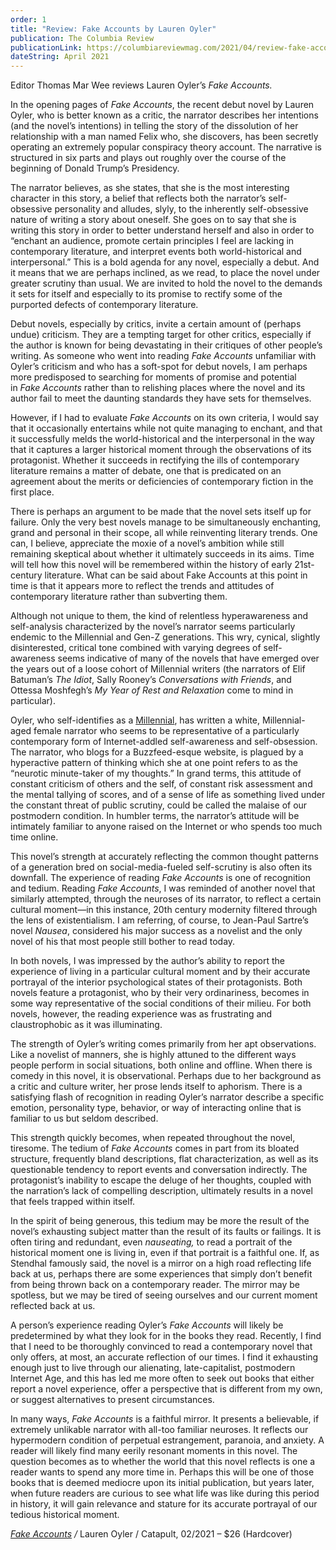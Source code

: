 ```yaml
---
order: 1
title: "Review: Fake Accounts by Lauren Oyler"
publication: The Columbia Review
publicationLink: https://columbiareviewmag.com/2021/04/review-fake-accounts-by-lauren-oyler/
dateString: April 2021
---
```

Editor Thomas Mar Wee reviews Lauren Oyler’s *Fake Accounts.* 

In the opening pages of *Fake Accounts*, the recent debut novel by Lauren Oyler, who is better known as a critic, the narrator describes her intentions (and the novel’s intentions) in telling the story of the dissolution of her relationship with a man named Felix who, she discovers, has been secretly operating an extremely popular conspiracy theory account. The narrative is structured in six parts and plays out roughly over the course of the beginning of Donald Trump’s Presidency.

The narrator believes, as she states, that she is the most interesting character in this story, a belief that reflects both the narrator’s self-obsessive personality and alludes, slyly, to the inherently self-obsessive nature of writing a story about oneself. She goes on to say that she is writing this story in order to better understand herself and also in order to “enchant an audience, promote certain principles I feel are lacking in contemporary literature, and interpret events both world-historical and interpersonal.” This is a bold agenda for any novel, especially a debut. And it means that we are perhaps inclined, as we read, to place the novel under greater scrutiny than usual. We are invited to hold the novel to the demands it sets for itself and especially to its promise to rectify some of the purported defects of contemporary literature.

Debut novels, especially by critics, invite a certain amount of (perhaps undue) criticism. They are a tempting target for other critics, especially if the author is known for being devastating in their critiques of other people’s writing. As someone who went into reading *Fake Accounts* unfamiliar with Oyler’s criticism and who has a soft-spot for debut novels, I am perhaps more predisposed to searching for moments of promise and potential in *Fake Accounts* rather than to relishing places where the novel and its author fail to meet the daunting standards they have sets for themselves.

However, if I had to evaluate *Fake Accounts* on its own criteria, I would say that it occasionally entertains while not quite managing to enchant, and that it successfully melds the world-historical and the interpersonal in the way that it captures a larger historical moment through the observations of its protagonist. Whether it succeeds in rectifying the ills of contemporary literature remains a matter of debate, one that is predicated on an agreement about the merits or deficiencies of contemporary fiction in the first place.

There is perhaps an argument to be made that the novel sets itself up for failure. Only the very best novels manage to be simultaneously enchanting, grand and personal in their scope, all while reinventing literary trends. One can, I believe, appreciate the moxie of a novel’s ambition while still remaining skeptical about whether it ultimately succeeds in its aims. Time will tell how this novel will be remembered within the history of early 21st-century literature. What can be said about Fake Accounts at this point in time is that it appears more to reflect the trends and attitudes of contemporary literature rather than subverting them.

Although not unique to them, the kind of relentless hyperawareness and self-analysis characterized by the novel’s narrator seems particularly endemic to the Millennial and Gen-Z generations. This wry, cynical, slightly disinterested, critical tone combined with varying degrees of self-awareness seems indicative of many of the novels that have emerged over the years out of a loose cohort of Millennial writers (the narrators of Elif Batuman’s *The Idiot*, Sally Rooney’s *Conversations with Friends*, and Ottessa Moshfegh’s *My Year of Rest and Relaxation* come to mind in particular).

Oyler, who self-identifies as a [Millennial](https://www.nytimes.com/2021/02/26/books/review/podcast-fake-accounts-lauren-oyler-octavia-butler-stephen-kearse.html), has written a white, Millennial-aged female narrator who seems to be representative of a particularly contemporary form of Internet-addled self-awareness and self-obsession. The narrator, who blogs for a Buzzfeed-esque website, is plagued by a hyperactive pattern of thinking which she at one point refers to as the “neurotic minute-taker of my thoughts.” In grand terms, this attitude of constant criticism of others and the self, of constant risk assessment and the mental tallying of scores, and of a sense of life as something lived under the constant threat of public scrutiny, could be called the malaise of our postmodern condition. In humbler terms, the narrator’s attitude will be intimately familiar to anyone raised on the Internet or who spends too much time online.

This novel’s strength at accurately reflecting the common thought patterns of a generation bred on social-media-fueled self-scrutiny is also often its downfall. The experience of reading *Fake Accounts* is one of recognition and tedium. Reading *Fake Accounts*, I was reminded of another novel that similarly attempted, through the neuroses of its narrator, to reflect a certain cultural moment—in this instance, 20th century modernity filtered through the lens of existentialism. I am referring, of course, to Jean-Paul Sartre’s novel *Nausea*, considered his major success as a novelist and the only novel of his that most people still bother to read today.

In both novels, I was impressed by the author’s ability to report the experience of living in a particular cultural moment and by their accurate portrayal of the interior psychological states of their protagonists. Both novels feature a protagonist, who by their very ordinariness, becomes in some way representative of the social conditions of their milieu. For both novels, however, the reading experience was as frustrating and claustrophobic as it was illuminating.    

The strength of Oyler’s writing comes primarily from her apt observations. Like a novelist of manners, she is highly attuned to the different ways people perform in social situations, both online and offline. When there is comedy in this novel, it is observational. Perhaps due to her background as a critic and culture writer, her prose lends itself to aphorism. There is a satisfying flash of recognition in reading Oyler’s narrator describe a specific emotion, personality type, behavior, or way of interacting online that is familiar to us but seldom described.

This strength quickly becomes, when repeated throughout the novel, tiresome. The tedium of *Fake Accounts* comes in part from its bloated structure, frequently bland descriptions, flat characterization, as well as its questionable tendency to report events and conversation indirectly. The protagonist’s inability to escape the deluge of her thoughts, coupled with the narration’s lack of compelling description, ultimately results in a novel that feels trapped within itself.

In the spirit of being generous, this tedium may be more the result of the novel’s exhausting subject matter than the result of its faults or failings. It is often tiring and redundant, even *nauseating,* to read a portrait of the historical moment one is living in, even if that portrait is a faithful one. If, as Stendhal famously said, the novel is a mirror on a high road reflecting life back at us, perhaps there are some experiences that simply don’t benefit from being thrown back on a contemporary reader. The mirror may be spotless, but we may be tired of seeing ourselves and our current moment reflected back at us.

A person’s experience reading Oyler’s *Fake Accounts* will likely be predetermined by what they look for in the books they read. Recently, I find that I need to be thoroughly convinced to read a contemporary novel that only offers, at most, an accurate reflection of our times. I find it exhausting enough just to live through our alienating, late-capitalist, postmodern Internet Age, and this has led me more often to seek out books that either report a novel experience, offer a perspective that is different from my own, or suggest alternatives to present circumstances.

In many ways, *Fake Accounts* is a faithful mirror. It presents a believable, if extremely unlikable narrator with all-too familiar neuroses. It reflects our hypermodern condition of perpetual estrangement, paranoia, and anxiety. A reader will likely find many eerily resonant moments in this novel. The question becomes as to whether the world that this novel reflects is one a reader wants to spend any more time in. Perhaps this will be one of those books that is deemed mediocre upon its initial publication, but years later, when future readers are curious to see what life was like during this period in history, it will gain relevance and stature for its accurate portrayal of our tedious historical moment.  

*[Fake Accounts](https://books.catapult.co/products/fake-accounts-by-lauren-oyler)* */* Lauren Oyler / Catapult, 02/2021 – $26 (Hardcover)
